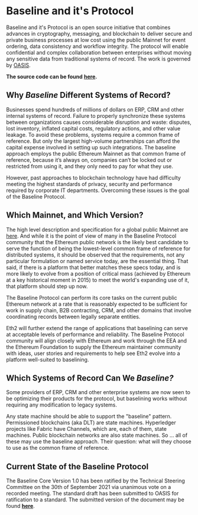 # Baseline and it's Protocol

Baseline and it's Protocol is an open source initiative that combines advances in cryptography, messaging, and blockchain to deliver secure and private business processes at low cost using the public Mainnet for event ordering, data consistency and workflow integrity. The protocol will enable confidential and complex collaboration between enterprises without moving any sensitive data from traditional systems of record. The work is governed by [OASIS](https://oasis-open-projects.org).

**The source code can be found** [**here**](https://github.com/ethereum-oasis-op/baseline/)**.**

## Why _Baseline_ Different Systems of Record? <a href="#why-baseline-different-systems-of-record" id="why-baseline-different-systems-of-record"></a>

Businesses spend hundreds of millions of dollars on ERP, CRM and other internal systems of record. Failure to properly synchronize these systems between organizations causes considerable disruption and waste: disputes, lost inventory, inflated capital costs, regulatory actions, and other value leakage. To avoid these problems, systems require a common frame of reference. But only the largest high-volume partnerships can afford the capital expense involved in setting up such integrations. The baseline approach employs the public Ethereum Mainnet as that common frame of reference, because it’s always on, companies can’t be locked out or restricted from using it, and they only need to pay for what they use.

However, past approaches to blockchain technology have had difficulty meeting the highest standards of privacy, security and performance required by corporate IT departments. Overcoming these issues is the goal of the Baseline Protocol.

## Which Mainnet, and Which Version? <a href="#which-mainnet-and-which-version" id="which-mainnet-and-which-version"></a>

The high level description and specification for a global public Mainnet are [here](../baseline-protocol-standard/standards/mainnet.md). And while it is the point of view of many in the Baseline Protocol community that the Ethereum public network is the likely best candidate to serve the function of being the lowest-level common frame of reference for distributed systems, it should be observed that the requirements, not any particular formulation or named service today, are the essential thing. That said, if there is a platform that better matches these specs today, and is more likely to evolve from a position of critical mass (achieved by Ethereum at a key historical moment in 2015) to meet the world's expanding use of it, that platform should step up now.

The Baseline Protocol can perform its core tasks on the current public Ethereum network at a rate that is reasonably expected to be sufficient for work in supply chain, B2B contracting, CRM, and other domains that involve coordinating records between legally separate entities.

Eth2 will further extend the range of applications that baselining can serve at acceptable levels of performance and reliability. The Baseline Protocol community will align closely with Ethereum and work through the EEA and the Ethereum Foundation to supply the Ethereum maintainer community with ideas, user stories and requirements to help see Eth2 evolve into a platform well-suited to baselining.

## Which Systems of Record Can We _Baseline?_ <a href="#which-systems-of-record-can-we-baseline" id="which-systems-of-record-can-we-baseline"></a>

Some providers of ERP, CRM and other enterprise systems are now seen to be optimizing their products for the protocol, but baselining works without requiring any modification to legacy systems.

Any state machine should be able to support the "baseline" pattern. Permissioned blockchains (aka DLT) are state machines. Hyperledger projects like Fabric have Channels, which are, each of them, state machines. Public blockchain networks are also state machines. So ... all of these may use the baseline approach. Their question: what will they choose to use as the common frame of reference.

## Current State of the Baseline Protocol

The Baseline Core Version 1.0 has been ratified by the Technical Steering Committee on the 30th of September 2021 via unanimous vote on a recorded meeting. The standard draft has been submitted to OASIS for ratification to a standard. The submitted version of the document may be found [**here**](https://github.com/ethereum-oasis-op/baseline-standard).
